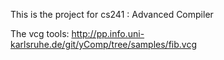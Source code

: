This is the project for cs241 : Advanced Compiler

The vcg tools:
http://pp.info.uni-karlsruhe.de/git/yComp/tree/samples/fib.vcg
